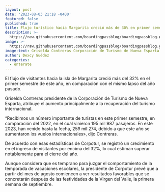 ```yaml
---
layout: post
date: '2023-08-03 21:18 -0400'
featured: false
published: true
title: Flujo turístico hacia Margarita creció más de 30% en primer semestre de 2023
description: >-
  https://raw.githubusercontent.com/boardingpassblog/boardingpassblog.github.io/main/assets/images/Griselda-Contreras.jpg
image: >-
  https://raw.githubusercontent.com/boardingpassblog/boardingpassblog.github.io/main/assets/images/Griselda-Contreras.jpg
image-text: Griselda Contreras Corporación de Turismo de Nueva Esparta
author: Dexcy Guédez
categories:
  - enterate
---
```

El flujo de visitantes hacia la isla de Margarita creció más del 32% en el primer semestre de este año, en comparación con el mismo lapso del año pasado.

Griselda Contreras presidente de la Corporación de Turismo de Nueva Esparta, atribuye el aumento principalmente a la recuperación del turismo internacional.

“Recibimos un número importante de turistas en este primer semestre, en comparación del 2022, en el cual vinieron 195 mil 987 pasajeros. En este 2023, han venido hasta la fecha, 259 mil 274, debido a que este año se aumentaron los vuelos internacionales», dijo Contreras.

De acuerdo con esas estadísticas de Corpotur, se registró un crecimiento en el ingreso de visitantes por encima del 32%, lo cual estiman superar notablemente para el cierre del año.

Aunque considera que es temprano para juzgar el comportamiento de la temporada de vacaciones escolares, la presidente de Corpotur prevé que a partir del mes de agosto comiencen a ver resultados favorables que se concretarán después de las festividades de la Virgen del Valle, la primera semana de septiembre.
